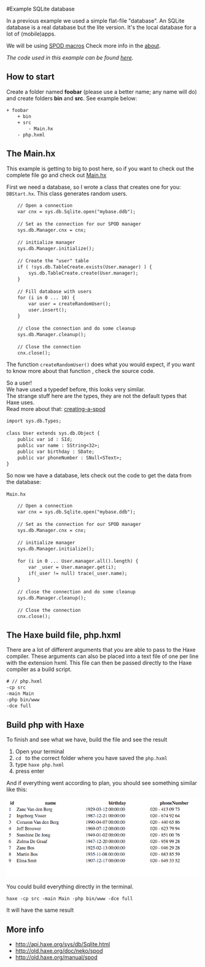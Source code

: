 #Example SQLite database

In a previous example we used a simple flat-file "database".
An SQLite database is a real database but the lite version. It's the local database for a lot of (mobile)apps.

We will be using [SPOD macros](http://old.haxe.org/manual/spod)
Check more info in the [about](about.md).


_The code used in this example can be found [here](https://github.com/MatthijsKamstra/haxephp/tree/master/10sqlite/code)._


## How to start

Create a folder named **foobar** (please use a better name; any name will do) and create folders **bin** and **src**.
See example below:

```
+ foobar
	+ bin
	+ src
		- Main.hx
	- php.hxml
```



## The Main.hx

This example is getting to big to post here, so if you want to check out the complete file go and check out [Main.hx](https://github.com/MatthijsKamstra/haxephp/tree/master/10sqlite/code/Main.hx) 


First we need a database, so I wrote a class that creates one for you: `DBStart.hx`.
This class generates random users.

```
	// Open a connection
	var cnx = sys.db.Sqlite.open("mybase.ddb");

	// Set as the connection for our SPOD manager
	sys.db.Manager.cnx = cnx;

	// initialize manager
	sys.db.Manager.initialize();

	// Create the "user" table
	if ( !sys.db.TableCreate.exists(User.manager) ) {
		sys.db.TableCreate.create(User.manager);
	}

	// Fill database with users
	for (i in 0 ... 10) {
		var user = createRandomUser();
		user.insert();
	}
	
	// close the connection and do some cleanup
	sys.db.Manager.cleanup();

	// Close the connection
	cnx.close();

```
The function `createRandomUser()` does what you would expect, if you want to know more about that function , check the source code.

So a user!  
We have used a typedef before, this looks very similar.  
The strange stuff here are the types, they are not the default types that Haxe uses.  
Read more about that: [creating-a-spod](http://old.haxe.org/manual/spod#creating-a-spod)

```
import sys.db.Types;

class User extends sys.db.Object {
    public var id : SId;
    public var name : SString<32>;
    public var birthday : SDate;
    public var phoneNumber : SNull<SText>;
}

```

So now we have a database, lets check out the code to get the data from the database:

`Main.hx`

```
	// Open a connection
	var cnx = sys.db.Sqlite.open("mybase.ddb");

	// Set as the connection for our SPOD manager
	sys.db.Manager.cnx = cnx;

	// initialize manager
	sys.db.Manager.initialize();

	for (i in 0 ... User.manager.all().length) {
	 	var _user = User.manager.get(i);		
	 	if(_user != null) trace(_user.name);
	}	

	// close the connection and do some cleanup
	sys.db.Manager.cleanup();

	// Close the connection
	cnx.close();
```



## The Haxe build file, php.hxml

There are a lot of different arguments that you are able to pass to the Haxe compiler.
These arguments can also be placed into a text file of one per line with the extension hxml. This file can then be passed directly to the Haxe compiler as a build script.

```
# // php.hxml
-cp src
-main Main
-php bin/www
-dce full
```


## Build php with Haxe

To finish and see what we have, build the file and see the result

1. Open your terminal
2. `cd ` to the correct folder where you have saved the `php.hxml` 
3. type `haxe php.hxml`
4. press enter


And if everything went according to plan, you should see something similar like this:

![](screenshot.png)


You could build everything directly in the terminal.

```
haxe -cp src -main Main -php bin/www -dce full
```

It will have the same result




## More info

- <http://api.haxe.org/sys/db/Sqlite.html>
- <http://old.haxe.org/doc/neko/spod>
- <http://old.haxe.org/manual/spod>



